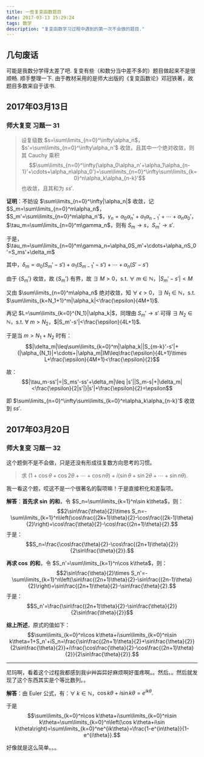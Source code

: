```yaml
---
title: 一些复变函数题目
date: 2017-03-13 15:29:24
tags: 数学
description: "复变函数学习过程中遇到的第一次不会做的题目."
---
```


## 几句废话

可能是我数分学得太差了吧. 复变有些（和数分当中差不多的）题目做起来不是很顺畅. 顺手整理一下. 由于教材采用的是师大出版的《复变函数论》邓冠铁著，故题目多数来自于该书. 

## 2017年03月13日

### 师大复变 习题一 31

> 设复级数 $s=\sum\limits_{n=0}^\infty\alpha_n$，$s'=\sum\limits_{n=0}^\infty\alpha_n'$ 收敛，且其中一个绝对收敛，则其 Cauchy 乘积 $$\sum\limits_{n=0}^\infty(\alpha_0\alpha_n'+\alpha_1\alpha_{n-1}'+\cdots+\alpha_n\alpha_0')=\sum\limits_{n=0}^\infty\sum\limits_{k=0}^n\alpha_k\alpha_{n-k}'$$也收敛，且其和为 $ss'$. 

**证明**：不妨设 $\sum\limits_{n=0}^\infty|\alpha_n|$ 收敛，记 $S_m=\sum\limits_{n=0}^m\alpha_n$，$S_m'=\sum\limits_{n=0}^m\alpha_n'$，$\gamma_n=\alpha_0\alpha_n'+\alpha_1\alpha_{n-1}'+\cdots+\alpha_n\alpha_0'$，$\tau_m=\sum\limits_{n=0}^m\gamma_n$，则有 $S_m\to s$，$S_m'\to s'$. 

于是，$\tau_m=\sum\limits_{n=0}^m\gamma_n=\alpha_0S_m'+\cdots+\alpha_nS_0'=S_ms'+\delta_m$

其中，$\delta_m=\alpha_0(S_m'-s')+\alpha_1(S_{m-1}'-s')+\cdots+\alpha_n(S'-s')$

由于 $\{S_m'\}$ 收敛，故 $\{S_m'\}$ 有界，故 $\exists~M>0$，s.t. $\forall~m\in\mathbb{N}$，$|S_m'-s'|<M$

又由 $\sum\limits_{n=0}^m\alpha_n$ 绝对收敛，知 $\forall~\epsilon>0$，$\exists~N_1\in\mathbb{N}$，s.t. $\sum\limits_{k=N_1+1}^m|\alpha_k|<\frac{\epsilon}{4M+1}$. 

再记 $L=\sum\limits_{k=0}^{N_1}|\alpha_k|$，同理由 $S_m'\to s'$ 可得 $\exists~N_2\in\mathbb{N}$，s.t. $\forall~m>N_2$，$|S_m'-s'|<\frac{\epsilon}{4L+1}$. 

于是当 $m>N_1+N_2$ 时有：$$|\delta_m|\leq\sum\limits_{k=0}^m|\alpha_k||S_{m-k}'-s'|+(|\alpha_{N_1}|+\cdots+|\alpha_m|)M\leq\frac{\epsilon}{4L+1}\times L+\frac{\epsilon}{4M+1}<\frac{\epsilon}{2}$$

故：$$|\tau_m-ss'|=|S_ms'-ss'+\delta_m|\leq |s'||S_m-s|+|\delta_m|<\frac{\epsilon}{2|s'|}|s'|+\frac{\epsilon}{2}=\epsilon$$

即 $\sum\limits_{n=0}^\infty\sum\limits_{k=0}^n\alpha_k\alpha_{n-k}'$ 收敛到 $ss'$. 

## 2017年03月20日

### 师大复变 习题一 32

这个题倒不是不会做，只是还没有形成往复数方向思考的习惯。

> 求 $(1+\cos\theta+\cos2\theta+\cdots+\cos n\theta)+i(\sin\theta+\sin2\theta+\cdots+\sin n\theta)$.

我一看这个题，哎这不是一个很著名的裂项嘛！于是直接积化和差裂项。

**解答**：**首先求 $\sin$ 的和**，令 $S_n=\sum\limits_{k=1}^n\sin k\theta$，则：$$2\sin\frac{\theta}{2}\times S_n=-\sum\limits_{k=1}^n\left(\cos\frac{(2k+1)\theta}{2}-\cos\frac{(2k-1)\theta}{2}\right)=\cos\frac{\theta}{2}-\cos\frac{(2n+1)\theta}{2}.$$
于是：$$S_n=\frac{\cos\frac{\theta}{2}-\cos\frac{(2n+1)\theta}{2}}{2\sin\frac{\theta}{2}}.$$

**再求 $\cos$ 的和**，令 $S_n'=\sum\limits_{k=1}^n\cos k\theta$，则：$$2\sin\frac{\theta}{2}\times S_n'=-\sum\limits_{k=1}^n\left(\sin\frac{(2n+1)\theta}{2}-\sin\frac{(2n-1)\theta}{2}\right)=\sin\frac{(2n+1)\theta}{2}-\sin\frac{\theta}{2}.$$
于是：$$S_n'=\frac{\sin\frac{(2n+1)\theta}{2}-\sin\frac{\theta}{2}}{2\sin\frac{\theta}{2}}$$

**综上所述**，原式的值如下：$$\sum\limits_{k=0}^n\cos k\theta+i\sum\limits_{k=0}^n\sin k\theta=1+S_n'+iS_n=\frac{\sin\frac{(2n+1)\theta}{2}+\sin\frac{\theta}{2}}{2\sin\frac{\theta}{2}}+i\frac{\cos\frac{\theta}{2}-\cos\frac{(2n+1)\theta}{2}}{2\sin\frac{\theta}{2}}.$$

-------

尼玛啊，看着这个过程我都感到我屮艸芔茻好麻烦啊好蛋疼啊。。然后。。然后就发现了这个东西其实是个等比数列。。

**解答**：由 Euler 公式，有：$\forall~k\in\mathbb{N}$，$\cos k\theta+i\sin k\theta=e^{ik\theta}.$

于是 $$\sum\limits_{k=0}^n\cos k\theta+i\sum\limits_{k=0}^n\sin k\theta=\sum\limits_{k=0}^n\left(\cos k\theta+i\sin k\theta\right)=\sum\limits_{k=0}^ne^{ik\theta}=\frac{1-e^{in\theta}}{1-e^{i\theta}}.$$

好像就是这么简单。。。